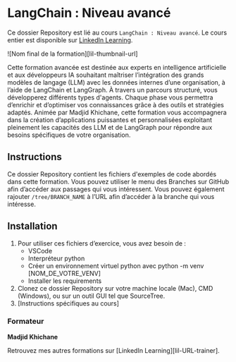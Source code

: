 # LangChain : Niveau avancé

Ce dossier Repository est lié au cours `LangChain : Niveau avancé`. Le cours entier est disponible sur [LinkedIn Learning][lil-course-url].

![Nom final de la formation][lil-thumbnail-url] 

Cette formation avancée est destinée aux experts en intelligence artificielle et aux développeurs IA souhaitant maîtriser l’intégration des grands modèles de langage (LLM) avec les données internes d’une organisation, à l’aide de LangChain et LangGraph. À travers un parcours structuré, vous développerez différents types d'agents. Chaque phase vous permettra d’enrichir et d’optimiser vos connaissances grâce à des outils et stratégies adaptés. Animée par Madjid Khichane, cette formation vous accompagnera dans la création d’applications puissantes et personnalisées exploitant pleinement les capacités des LLM et de LangGraph pour répondre aux besoins spécifiques de votre organisation.	

## Instructions

Ce dossier Repository contient les fichiers d'exemples de code abordés dans cette formation. Vous pouvez utiliser le menu des Branches sur GitHub afin d’accéder aux passages qui vous intéressent. Vous pouvez également rajouter `/tree/BRANCH_NAME` à l’URL afin d’accéder à la branche qui vous intéresse. 


## Installation

1. Pour utiliser ces fichiers d’exercice, vous avez besoin de : 
   - VSCode
   - Interpréteur python
   - Créer un environnement virtuel python avec python -m venv [NOM_DE_VOTRE_VENV]
   - Installer les requirements  
2. Clonez ce dossier Repository sur votre machine locale (Mac), CMD (Windows), ou sur un outil GUI tel que SourceTree. 
3. [Instructions spécifiques au cours] 


### Formateur

**Madjid Khichane** 

 Retrouvez mes autres formations sur [LinkedIn Learning][lil-URL-trainer].

[0]: # (Replace these placeholder URLs with actual course URLs)
[lil-course-url]: [https://www.linkedin.com](https://www.linkedin.com/learning/search?entityType=COURSE&keywords=khichane&language=fr_FR)
 

[1]: # (End of FR-Instruction ###############################################################################################)

